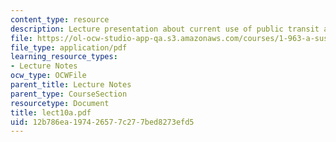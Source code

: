 ```yaml
---
content_type: resource
description: Lecture presentation about current use of public transit at MIT.
file: https://ol-ocw-studio-app-qa.s3.amazonaws.com/courses/1-963-a-sustainable-transportation-plan-for-mit-spring-2007/12b786ea197426577c277bed8273efd5_lect10a.pdf
file_type: application/pdf
learning_resource_types:
- Lecture Notes
ocw_type: OCWFile
parent_title: Lecture Notes
parent_type: CourseSection
resourcetype: Document
title: lect10a.pdf
uid: 12b786ea-1974-2657-7c27-7bed8273efd5
---
```

